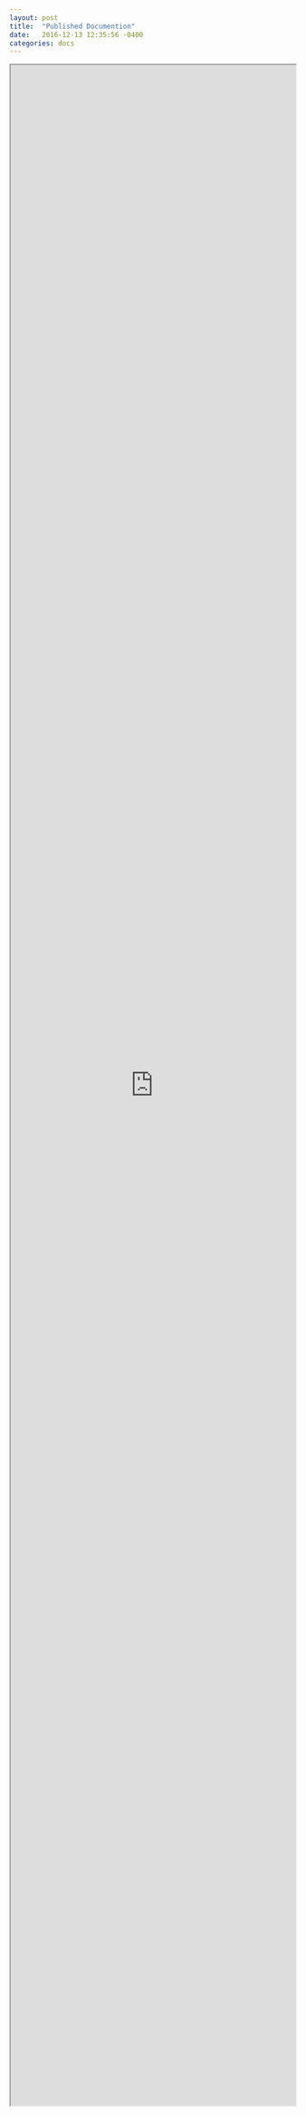 ```yaml
---
layout: post
title:  "Published Documention"
date:   2016-12-13 12:35:56 -0400
categories: docs
---
```

<iframe style="width: 100%; height: 90vh;" src="https://docs.google.com/document/d/1iuampE7frto53n1XAkBkGff7YtU1QP8mdU_P-CqnXX8/pub?embedded=true"></iframe>
